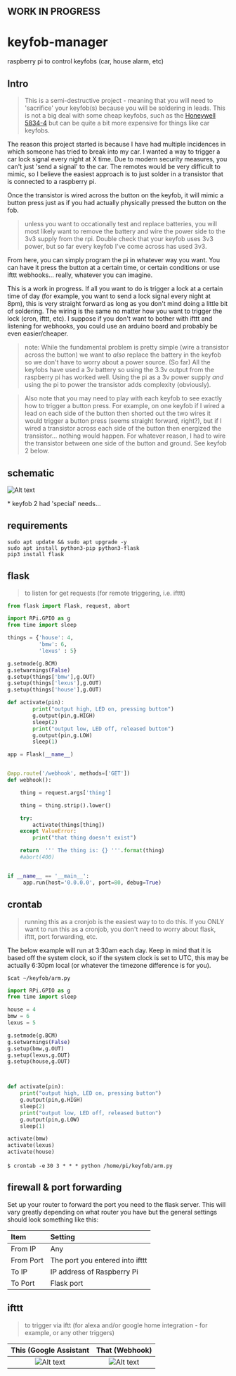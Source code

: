 ## WORK IN PROGRESS

# keyfob-manager
raspberry pi to control keyfobs (car, house alarm, etc)

## Intro
> This is a semi-destructive project - meaning that you will need to 'sacrifice' your keyfob(s) because you will be soldering in leads. This is not a big deal with some cheap keyfobs, such as the [Honeywell 5834-4](https://www.amazon.com/dp/B00SZ304ZK/?coliid=IP6QMZRKBK948) but can be quite a bit more expensive for things like car keyfobs.

The reason this project started is because I have had multiple incidences in which someone has tried to break into my car. I wanted a way to trigger a car lock signal every night at X time. Due to modern security measures, you can't just 'send a signal' to the car. The remotes would be very difficult to mimic, so I believe the easiest approach is to just solder in a transistor that is connected to a raspberry pi.

Once the transistor is wired across the button on the keyfob, it will mimic a button press just as if you had actually physically pressed the button on the fob.

> unless you want to occationally test and replace batteries, you will most likely want to remove the battery and wire the power side to the 3v3 supply from the rpi. Double check that your keyfob uses 3v3 power, but so far every keyfob I've come across has used 3v3.

From here, you can simply program the pi in whatever way you want. You can have it press the button at a certain time, or certain conditions or use ifttt webhooks... really, whatever you can imagine.

This is a work in progress. If all you want to do is trigger a lock at a certain time of day (for example, you want to send a lock signal every night at 8pm), this is very straight forward as long as you don't mind doing a little bit of soldering. The wiring is the same no matter how you want to trigger the lock (cron, ifttt, etc). I suppose if you don't want to bother with ifttt and listening for webhooks, you could use an arduino board and probably be even easier/cheaper.

> note: While the fundamental problem is pretty simple (wire a transistor across the button) we want to *also* replace the battery in the keyfob so we don't have to worry about a power source. (So far) All the keyfobs have used a 3v battery so using the 3.3v output from the raspberry pi has worked well. Using the pi as a 3v power supply *and* using the pi to power the transistor adds complexity (obviously).

> Also note that you may need to play with each keyfob to see exactly how to trigger a button press. For example, on one keyfob if I wired a lead on each side of the button then shorted out the two wires it would trigger a button press (seems straight forward, right?), but if I wired a transistor across each side of the button then energized the transistor... nothing would happen. For whatever reason, I had to wire the transistor between one side of the button and ground. See keyfob 2 below.

## schematic

![Alt text](layout.png)

\* keyfob 2 had 'special' needs...

## requirements
```
sudo apt update && sudo apt upgrade -y
sudo apt install python3-pip python3-flask
pip3 install flask
```

## flask
> to listen for get requests (for remote triggering, i.e. ifttt)
``` python
from flask import Flask, request, abort

import RPi.GPIO as g
from time import sleep

things = {'house': 4,
          'bmw': 6,
          'lexus' : 5}

g.setmode(g.BCM)
g.setwarnings(False)
g.setup(things['bmw'],g.OUT)
g.setup(things['lexus'],g.OUT)
g.setup(things['house'],g.OUT)

def activate(pin):
        print("output high, LED on, pressing button")
        g.output(pin,g.HIGH)
        sleep(2)
        print("output low, LED off, released button")
        g.output(pin,g.LOW)
        sleep(1)

app = Flask(__name__)


@app.route('/webhook', methods=['GET'])
def webhook():

    thing = request.args['thing']

    thing = thing.strip().lower()

    try:
        activate(things[thing])
    except ValueError:
        print("that thing doesn't exist")

    return  ''' The thing is: {} '''.format(thing)
    #abort(400)


if __name__ == '__main__':
     app.run(host='0.0.0.0', port=80, debug=True)
```

## crontab
> running this as a cronjob is the easiest way to to do this. If you ONLY want to run this as a cronjob, you don't need to worry about flask, ifttt, port forwarding, etc.

The below example will run at 3:30am each day. Keep in mind that it is based off the system clock, so if the system clock is set to UTC, this may be actually 6:30pm local (or whatever the timezone difference is for you).

`$cat ~/keyfob/arm.py`
```python
import RPi.GPIO as g
from time import sleep

house = 4
bmw = 6
lexus = 5

g.setmode(g.BCM)
g.setwarnings(False)
g.setup(bmw,g.OUT)
g.setup(lexus,g.OUT)
g.setup(house,g.OUT)



def activate(pin):
	print("output high, LED on, pressing button")
	g.output(pin,g.HIGH)
	sleep(2)
	print("output low, LED off, released button")
	g.output(pin,g.LOW)
	sleep(1)

activate(bmw)
activate(lexus)
activate(house)
```

`$ crontab -e`
`30 3 * * * python /home/pi/keyfob/arm.py`



## firewall & port forwarding
Set up your router to forward the port you need to the flask server. This will vary greatly depending on what router you have but the general settings should look something like this:

Item      |Setting
:---------|:----------
From IP   |Any
From Port |The port you entered into ifttt
To IP     |IP address of Raspberry Pi
To Port   |Flask port





## ifttt
> to trigger via iftt (for alexa and/or google home integration - for example, or any other triggers)

 This (Google Assistant    | That (Webhook)
:-------------------------:|:-------------------------:
![Alt text](iftttthis.png) | ![Alt text](iftttthen.png)
